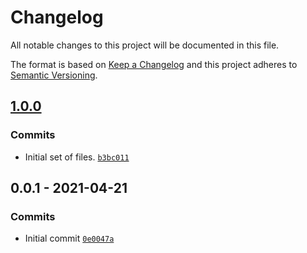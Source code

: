 # Changelog

All notable changes to this project will be documented in this file.

The format is based on [Keep a Changelog](https://keepachangelog.com/en/1.0.0/)
and this project adheres to [Semantic Versioning](https://semver.org/spec/v2.0.0.html).

## [1.0.0](https://github.com/loophp/grumphp-licence-task/compare/0.0.1...1.0.0)

### Commits

- Initial set of files. [`b3bc011`](https://github.com/loophp/grumphp-licence-task/commit/b3bc011ac9cae517a17f3103879c03ec4071e6c0)

## 0.0.1 - 2021-04-21

### Commits

- Initial commit [`0e0047a`](https://github.com/loophp/grumphp-licence-task/commit/0e0047a33a1f73dec8d5da96b72cd4e25921fe66)

